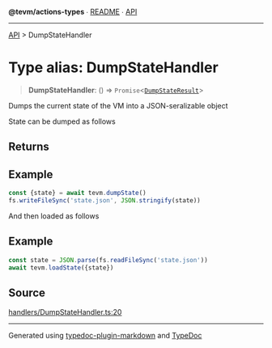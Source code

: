 **@tevm/actions-types** ∙ [README](../README.md) ∙ [API](../API.md)

***

[API](../API.md) > DumpStateHandler

# Type alias: DumpStateHandler

> **DumpStateHandler**: () => `Promise`\<[`DumpStateResult`](DumpStateResult.md)\>

Dumps the current state of the VM into a JSON-seralizable object

State can be dumped as follows

## Returns

## Example

```typescript
const {state} = await tevm.dumpState()
fs.writeFileSync('state.json', JSON.stringify(state))
```

And then loaded as follows

## Example

```typescript
const state = JSON.parse(fs.readFileSync('state.json'))
await tevm.loadState({state})
```

## Source

[handlers/DumpStateHandler.ts:20](https://github.com/evmts/tevm-monorepo/blob/main/packages/actions-types/src/handlers/DumpStateHandler.ts#L20)

***
Generated using [typedoc-plugin-markdown](https://www.npmjs.com/package/typedoc-plugin-markdown) and [TypeDoc](https://typedoc.org/)
